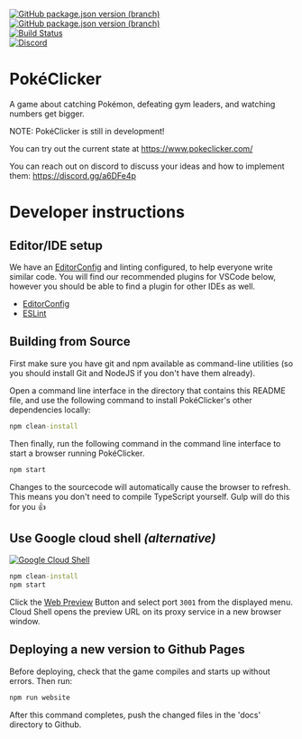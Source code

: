 [![GitHub package.json version (branch)](https://img.shields.io/github/package-json/v/pokeclicker/pokeclicker/develop?label=dev%20version)](https://github.com/pokeclicker/pokeclicker/tree/develop)<br/>
[![GitHub package.json version (branch)](https://img.shields.io/github/package-json/v/pokeclicker/pokeclicker/master?label=live%20version)](https://www.pokeclicker.com/)<br/>
[![Build Status](https://img.shields.io/travis/com/pokeclicker/pokeclicker?logo=travis)](https://travis-ci.com/pokeclicker/pokeclicker)<br/>
[![Discord](https://img.shields.io/discord/450412847017754644?color=7289DA&label=Discord&logo=discord)](https://discord.gg/a6DFe4p)

# PokéClicker
A game about catching Pokémon, defeating gym leaders, and watching numbers get bigger.

NOTE: PokéClicker is still in development!

You can try out the current state at https://www.pokeclicker.com/

You can reach out on discord to discuss your ideas and how to implement them: https://discord.gg/a6DFe4p

# Developer instructions

## Editor/IDE setup

We have an [EditorConfig](https://editorconfig.org/) and linting configured, to help everyone write similar code. You will find our recommended plugins for VSCode below, however you should be able to find a plugin for other IDEs as well.

* [EditorConfig](https://marketplace.visualstudio.com/items?itemName=EditorConfig.EditorConfig)
* [ESLint](https://marketplace.visualstudio.com/items?itemName=dbaeumer.vscode-eslint)

## Building from Source

First make sure you have git and npm available as command-line utilities (so you should install Git and NodeJS if you don't have them already).

Open a command line interface in the directory that contains this README file, and use the following command to install PokéClicker's other dependencies locally:
```cmd
npm clean-install
```

Then finally, run the following command in the command line interface to start a browser running PokéClicker.
```cmd
npm start
```

Changes to the sourcecode will automatically cause the browser to refresh.
This means you don't need to compile TypeScript yourself. Gulp will do this for you :thumbsup:


## Use Google cloud shell _(alternative)_
[![Google Cloud Shell](https://gstatic.com/cloudssh/images/open-btn.png)](https://console.cloud.google.com/cloudshell/open?git_repo=https://github.com/amative1/pokeclicker&git_branch=meltan&page=editor&open_in_editor=README.md)
```cmd
npm clean-install
npm start
```
Click the [Web Preview](https://cloud.google.com/shell/docs/using-web-preview) Button and select port `3001` from the displayed menu.
Cloud Shell opens the preview URL on its proxy service in a new browser window.

## Deploying a new version to Github Pages
Before deploying, check that the game compiles and starts up without errors. Then run:
```cmd
npm run website
```

After this command completes, push the changed files in the 'docs' directory to Github.
